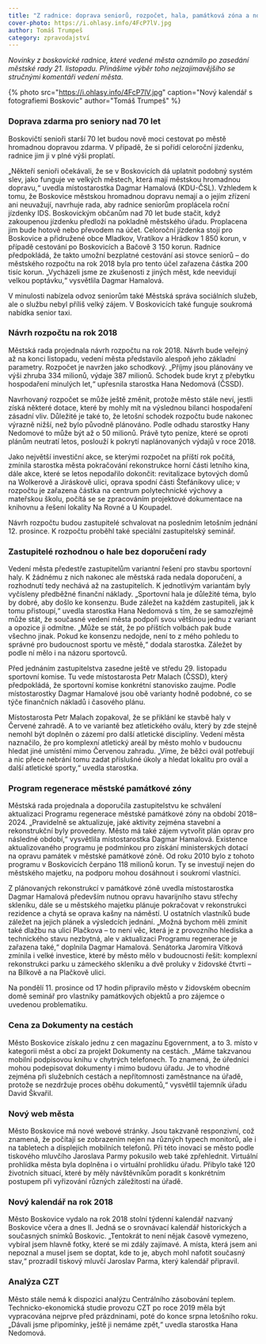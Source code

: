 ```yaml
---
title: "Z radnice: doprava seniorů, rozpočet, hala, památková zóna a nový web"
cover-photo: https://i.ohlasy.info/4FcP7lV.jpg
author: Tomáš Trumpeš
category: zpravodajství
---
```


*Novinky z boskovické radnice, které vedené města oznámilo po zasedání městské rady 21. listopadu. Přinášíme výběr toho nejzajímavějšího se stručnými komentáři vedení města.*

{% photo src="https://i.ohlasy.info/4FcP7lV.jpg" caption="Nový kalendář s fotografiemi Boskovic" author="Tomáš Trumpeš" %}

### Doprava zdarma pro seniory nad 70 let

Boskovičtí senioři starší 70 let budou nově moci cestovat po městě hromadnou dopravou zdarma. V případě, že si pořídí celoroční jízdenku, radnice jim ji v plné výši proplatí. 

„Někteří senioři očekávali, že se v Boskovicích dá uplatnit podobný systém slev, jako funguje ve velkých městech, která mají městskou hromadnou dopravu,“ uvedla místostarostka Dagmar Hamalová (KDU-ČSL). Vzhledem k tomu, že Boskovice městskou hromadnou dopravu nemají a o jejím zřízení ani neuvažují, navrhuje rada, aby radnice seniorům proplácela roční jízdenky IDS. Boskovickým občanům nad 70 let bude stačit, když zakoupenou jízdenku předloží na pokladně městského úřadu. Proplacena jim bude hotově nebo převodem na účet. Celoroční jízdenka stojí pro Boskovice a přidružené obce Mladkov, Vratíkov a Hrádkov 1 850 korun, v případě cestování po Boskovicích a Bačově 3 150 korun. Radnice předpokládá, že takto umožní bezplatné cestování asi stovce seniorů – do městského rozpočtu na rok 2018 byla pro tento účel zařazena částka 200 tisíc korun. „Vycházeli jsme ze zkušenosti z jiných měst, kde neevidují velkou poptávku,“ vysvětlila Dagmar Hamalová.

V minulosti nabízela odvoz seniorům také Městská správa sociálních služeb, ale o službu nebyl příliš velký zájem. V Boskovicích také funguje soukromá nabídka senior taxi.

### Návrh rozpočtu na rok 2018

Městská rada projednala návrh rozpočtu na rok 2018. Návrh bude veřejný až na konci listopadu, vedení města představilo alespoň jeho základní parametry. Rozpočet je navržen jako schodkový. „Příjmy jsou plánovány ve výši zhruba 334 milionů, výdaje 387 milionů. Schodek bude kryt z přebytku hospodaření minulých let,“ upřesnila starostka Hana Nedomová (ČSSD).

Navrhovaný rozpočet se může ještě změnit, protože město stále neví, jestli získá některé dotace, které by mohly mít na výslednou bilanci hospodaření zásadní vliv. Důležité je také to, že letošní schodek rozpočtu bude nakonec výrazně nižší, než bylo původně plánováno. Podle odhadu starostky Hany Nedomové to může být až o 50 milionů. Právě tyto peníze, které se oproti plánům neutratí letos, poslouží k pokrytí naplánovaných výdajů v roce 2018.

Jako největší investiční akce, se kterými rozpočet na příští rok počítá, zmínila starostka města pokračování rekonstrukce horní části letního kina, dále akce, které se letos nepodařilo dokončit: revitalizace bytových domů na Wolkerově a Jiráskově ulici, oprava spodní části Štefánikovy ulice; v rozpočtu je zařazena částka na centrum polytechnické výchovy a mateřskou školu, počítá se se zpracováním projektové dokumentace na knihovnu a řešení lokality Na Rovné a U Koupadel. 

Návrh rozpočtu budou zastupitelé schvalovat na posledním letošním jednání 12. prosince. K rozpočtu proběhl také speciální zastupitelský seminář.

### Zastupitelé rozhodnou o hale bez doporučení rady

Vedení města předestře zastupitelům variantní řešení pro stavbu sportovní haly. K žádnému z nich nakonec ale městská rada nedala doporučení, a rozhodnutí tedy nechává až na zastupitelích. K jednotlivým variantám byly vyčísleny předběžné finanční náklady. „Sportovní hala je důležité téma, bylo by dobré, aby došlo ke konsenzu. Bude záležet na každém zastupiteli, jak k tomu přistoupí,“ uvedla starostka Hana Nedomová s tím, že se samozřejmě může stát, že současné vedení města podpoří svou většinou jednu z variant a opozice ji odmítne. „Může se stát, že po příštích volbách pak bude všechno jinak. Pokud ke konsenzu nedojde, není to z mého pohledu to správné pro budoucnost sportu ve městě,“ dodala starostka. Záležet by podle ní mělo i na názoru sportovců.

Před jednáním zastupitelstva zasedne ještě ve středu 29. listopadu sportovní komise. Tu vede místostarosta Petr Malach (ČSSD), který předpokládá, že sportovní komise konkrétní stanovisko zaujme. Podle místostarostky Dagmar Hamalové jsou obě varianty hodně podobné, co se týče finančních nákladů i časového plánu.

Místostarosta Petr Malach zopakoval, že se přiklání ke stavbě haly v Červené zahradě. A to ve variantě bez atletického oválu, který by zde stejně nemohl být doplněn o zázemí pro další atletické disciplíny. Vedení města naznačilo, že pro komplexní atletický areál by město mohlo v budoucnu hledat jiné umístění mimo Červenou zahradu. „Víme, že běžci ovál potřebují a nic přece nebrání tomu zadat příslušné úkoly a hledat lokalitu pro ovál a další atletické sporty,“ uvedla starostka.

### Program regenerace městské památkové zóny

Městská rada projednala a doporučila zastupitelstvu ke schválení aktualizaci Programu regenerace městské památkové zóny na období 2018–2024. „Pravidelně se aktualizuje, jaké aktivity zejména stavební a rekonstrukční byly provedeny. Město má také zájem vytvořit plán oprav pro následné období,“ vysvětlila místostarostka Dagmar Hamalová. Existence aktualizovaného programu je podmínkou pro získání ministerských dotací na opravu památek v městské památkové zóně. Od roku 2010 bylo z tohoto programu v Boskovicích čerpáno 118 milionů korun. Ty se investují nejen do městského majetku, na podporu mohou dosáhnout i soukromí vlastníci.

Z plánovaných rekonstrukcí v památkové zóně uvedla místostarostka Dagmar Hamalová především nutnou opravu havarijního stavu střechy skleníku, dále se u městského majetku plánuje pokračovat v rekonstrukci rezidence a chytá se oprava kašny na náměstí. U ostatních vlastníků bude záležet na jejich plánek a výsledcích jednání. „Možná bychom měli zmínit také dlažbu na ulici Plačkova – to není věc, která je z provozního hlediska a technického stavu nezbytná, ale v aktualizaci Programu regenerace je zařazena také,“ doplnila Dagmar Hamalová. Senátorka Jaromíra Vítková zmínila i velké investice, které by město mělo v budoucnosti řešit: komplexní rekonstrukci parku u zámeckého skleníku a dvě proluky v židovské čtvrti – na Bílkově a na Plačkově ulici.

Na pondělí 11. prosince od 17 hodin připravilo město v židovském obecním domě seminář pro vlastníky památkových objektů a pro zájemce o uvedenou problematiku. 

### Cena za Dokumenty na cestách

Město Boskovice získalo jednu z cen magazínu Egovernment, a to 3. místo v kategorii měst a obcí za projekt Dokumenty na cestách. „Máme takzvanou mobilní podpisovou knihu v chytrých telefonech. To znamená, že úředníci mohou podepisovat dokumenty i mimo budovu úřadu. Je to vhodné zejména při služebních cestách a nepřítomnosti zaměstnance na úřadě, protože se nezdržuje proces oběhu dokumentů,“ vysvětlil tajemník úřadu David Škvařil.

### Nový web města

Město Boskovice má nové webové stránky. Jsou takzvaně responzivní, což znamená, že počítají se zobrazením nejen na různých typech monitorů, ale i na tabletech a displejích mobilních telefonů. Při této inovaci se město podle tiskového mluvčího Jaroslava Parmy pokusilo web také zpřehlednit. 
Virtuální prohlídka města byla doplněna i o virtuální prohlídku úřadu. Přibylo také 120 životních situací, které by měly návštěvníkům poradit s konkrétním postupem při vyřizování různých záležitostí na úřadě. 

### Nový kalendář na rok 2018

Město Boskovice vydalo na rok 2018 stolní týdenní kalendář nazvaný Boskovice včera a dnes II. Jedná se o srovnávací kalendář historických a současných snímků Boskovic. „Tentokrát to není nějak časově vymezeno, vybíral jsem hlavně fotky, které se mi zdály zajímavé. A místa, která jsem ani nepoznal a musel jsem se doptat, kde to je, abych mohl nafotit současný stav,“ prozradil tiskový mluvčí Jaroslav Parma, který kalendář připravil. 

### Analýza CZT

Město stále nemá k dispozici analýzu Centrálního zásobování teplem. Technicko-ekonomická studie provozu CZT po roce 2019 měla být vypracována nejprve před prázdninami, poté do konce srpna letošního roku. „Dávali jsme připomínky, ještě ji nemáme zpět,“ uvedla starostka Hana Nedomová.
